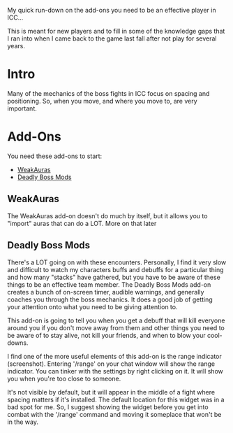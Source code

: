 My quick run-down on the add-ons you need to be an effective player in ICC...

This is meant for new players and to fill in some of the knowledge gaps that I ran into when I came back to the game last fall after not play for several years.  

# Intro #
Many of the mechanics of the boss fights in ICC focus on spacing and positioning.  So, when you move, and where you move to, are very important.

# Add-Ons # 
You need these add-ons to start:
- [WeakAuras](https://www.curseforge.com/wow/addons/weakauras-2)
- [Deadly Boss Mods](https://www.curseforge.com/wow/addons/deadly-boss-mods)

## WeakAuras ##
The WeakAuras add-on doesn't do much by itself, but it allows you to "import" auras that can do a LOT.  More on that later

## Deadly Boss Mods ##
There's a LOT going on with these encounters.  Personally, I find it very slow and difficult to watch my characters buffs and debuffs for a particular thing and how many "stacks" have gathered, but you have to be aware of these things to be an effective team member.  The Deadly Boss Mods add-on creates a bunch of on-screen timer, audible warnings, and generally coaches you through the boss mechanics.  It does a good job of getting your attention onto what you need to be giving attention to.   

This add-on is going to tell you when you get a debuff that will kill everyone around you if you don't move away from them and other things you need to be aware of to stay alive, not kill your friends, and when to blow your cool-downs.  

I find one of the more useful elements of this add-on is the range indicator (screenshot).  Entering '/range' on your chat window will show the range indicator.  You can tinker with the settings by right clicking on it.  It will show you when you're too close to someone.  

It's not visible by default, but it will appear in the middle of a fight where spacing matters if it's installed.  The default location for this widget was in a bad spot for me. So, I suggest showing the widget before you get into combat with the '/range' command and moving it someplace that won't be in the way.  











